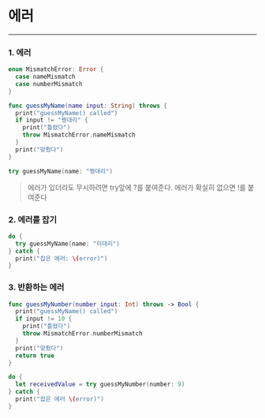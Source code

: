 # 에러
---
### 1. 에러
```swift
enum MismatchError: Error {
  case nameMismatch
  case numberMismatch
}

func guessMyName(name input: String) throws {
  print("guessMyName() called")
  if input != "쩡대리" {
    print("틀렸다")
    throw MismatchError.nameMismatch
  }
  print("맞췄다")
}

try guessMyName(name: "쩡대리")
```

> 에러가 있더라도 무시하려면 try앞에 ?를 붙여준다.
> 에러가 확실히 없으면 !를 붙여준다

### 2. 에러를 잡기
```swift
do {
  try guessMyName(name: "이대리")
} catch {
  print("잡은 에러: \(error)")
}
```

### 3. 반환하는 에러
```swift
func guessMyNumber(number input: Int) throws -> Bool {
  print("guessMyName() called")
  if input != 10 {
    print("틀렸다")
    throw MismatchError.numberMismatch
  }
  print("맞췄다")
  return true
}

do {
  let receivedValue = try guessMyNumber(number: 9)
} catch {
  print("잡은 에러 \(error)")
}
```